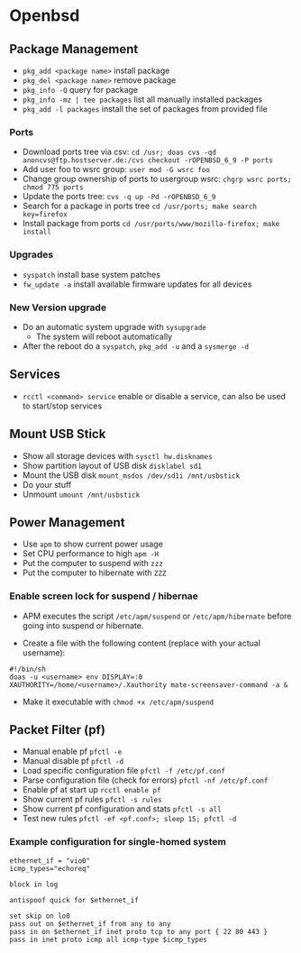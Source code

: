 # Openbsd

## Package Management

* `pkg_add <package name>` install package
* `pkg_del <package name>` remove package
* `pkg_info -Q` query for package
* `pkg_info -mz | tee packages` list all manually installed packages 
* `pkg_add -l packages` install the set of packages from provided file

### Ports
* Download ports tree via csv: `cd /usr; doas cvs -qd anoncvs@ftp.hostserver.de:/cvs checkout -rOPENBSD_6_9 -P ports`
* Add user foo to wsrc group: `user mod -G wsrc foo`
* Change group ownership of ports to usergroup wsrc: `chgrp wsrc ports; chmod 775 ports`
* Update the ports tree: `cvs -q up -Pd -rOPENBSD_6_9`
* Search for a package in ports tree `cd /usr/ports; make search key=firefox`
* Install package from ports `cd /usr/ports/www/mozilla-firefox; make install`

### Upgrades
* `syspatch` install base system patches
* `fw_update -a` install available firmware updates for all devices

### New Version upgrade

- Do an automatic system upgrade with `sysupgrade`
    - The system will reboot automatically
- After the reboot do a `syspatch`, `pkg_add -u` and a `sysmerge -d`

## Services
* `rcctl <command> service` enable or disable a service, can also be used to start/stop services

## Mount USB Stick

* Show all storage devices with `sysctl hw.disknames`
* Show partition layout of USB disk `disklabel sd1`
* Mount the USB disk `mount_msdos /dev/sd1i /mnt/usbstick`
* Do your stuff
* Unmount `umount /mnt/usbstick`

## Power Management

- Use `apm` to show current power usage
- Set CPU performance to high `apm -H`
- Put the computer to suspend with `zzz`
- Put the computer to hibernate with `ZZZ`

### Enable screen lock for suspend / hibernae 
- APM executes the script `/etc/apm/suspend` or `/etc/apm/hibernate` before going into suspend or hibernate. 

- Create a file with the following content (replace <username> with your actual username):
```
#!/bin/sh
doas -u <username> env DISPLAY=:0 XAUTHORITY=/home/<username>/.Xauthority mate-screensaver-command -a &
```
- Make it executable with `chmod +x /etc/apm/suspend`

## Packet Filter (pf)
* Manual enable pf `pfctl -e`
* Manual disable pf `pfctl -d`
* Load specific configuration file `pfctl -f /etc/pf.conf`
* Parse configuration file (check for errors) `pfctl -nf /etc/pf.conf`
* Enable pf at start up `rcctl enable pf`
* Show current pf rules `pfctl -s rules`
* Show current pf configuration and stats `pfctl -s all`
* Test new rules `pfctl -ef <pf.conf>; sleep 15; pfctl -d`

### Example configuration for single-homed system
```
ethernet_if = "vio0"
icmp_types="echoreq"

block in log

antispoof quick for $ethernet_if

set skip on lo0
pass out on $ethernet_if from any to any 
pass in on $ethernet_if inet proto tcp to any port { 22 80 443 }
pass in inet proto icmp all icmp-type $icmp_types 
```
